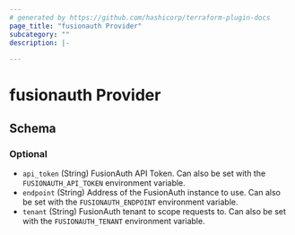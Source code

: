 ```yaml
---
# generated by https://github.com/hashicorp/terraform-plugin-docs
page_title: "fusionauth Provider"
subcategory: ""
description: |-
  
---
```


# fusionauth Provider





<!-- schema generated by tfplugindocs -->
## Schema

### Optional

- `api_token` (String) FusionAuth API Token. Can also be set with the `FUSIONAUTH_API_TOKEN` environment variable.
- `endpoint` (String) Address of the FusionAuth instance to use. Can also be set with the `FUSIONAUTH_ENDPOINT` environment variable.
- `tenant` (String) FusionAuth tenant to scope requests to. Can also be set with the `FUSIONAUTH_TENANT` environment variable.
